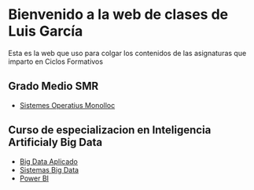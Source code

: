 
# Bienvenido a la web de clases de Luis García 

Esta es la web que uso para colgar los contenidos de las asignaturas que imparto en Ciclos Formativos


## Grado Medio SMR ##
  * [Sistemes Operatius Monolloc](SOM/IndiceSOM.md) 

## Curso de especializacion en Inteligencia Artificialy Big Data ##
  * [Big Data Aplicado](BDA/IndiceBDA.md) 
  * [Sistemas Big Data](SBD/IndiceSBD.md) 
  * [Power BI](PowerBI/IndicePowerBI.md) 

